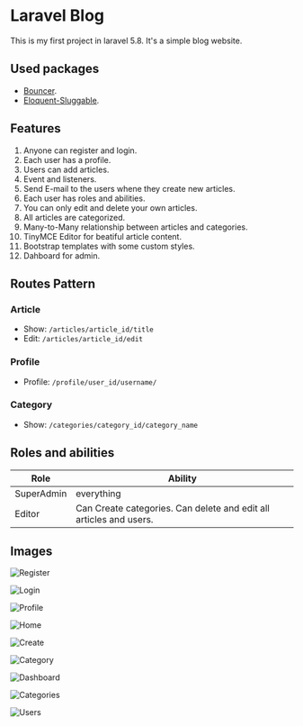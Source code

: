# Laravel Blog 
This is my first project in laravel 5.8. It's a simple blog website.
## Used packages
* [Bouncer](https://github.com/JosephSilber/bouncer).
* [Eloquent-Sluggable](https://github.com/cviebrock/eloquent-sluggable).

## Features
1. Anyone can register and login.
2. Each user has a profile.
3. Users can add articles.
4. Event and listeners.
5. Send E-mail to the users whene they create new articles.
6. Each user has roles and abilities.
7. You can only edit and delete your own articles.
8. All articles are categorized.
9. Many-to-Many relationship between articles and categories.
10. TinyMCE Editor for beatiful article content.
11. Bootstrap templates with some custom styles.
12. Dahboard for admin.

## Routes Pattern
### Article
- Show: `/articles/article_id/title`
- Edit: `/articles/article_id/edit`

### Profile
- Profile: `/profile/user_id/username/`

### Category
- Show: `/categories/category_id/category_name`

## Roles and abilities
Role | Ability
------------ | -------------
SuperAdmin | everything
Editor | Can Create categories. Can delete and edit all articles and users.

## Images
![Register](Docs/images/Register.png)

![Login](Docs/images/Login.png)

![Profile](Docs/images/Profile.png)

![Home](Docs/images/Home.png)

![Create](Docs/images/Create.png)

![Category](Docs/images/Category.png)

![Dashboard](Docs/images/Dashboard.png)

![Categories](Docs/images/Categories.png)

![Users](Docs/images/Users.png)










